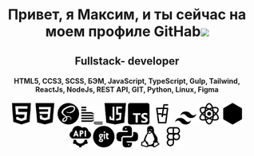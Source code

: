 <h1 align="center">Привет, я Максим, и ты сейчас на моем профиле GitHab<img src="https://github.com/blackcater/blackcater/raw/main/images/Hi.gif" height="32"/></h1>
<h2 align="center">Fullstack- developer</h2>
<h4 align="center">HTML5, CCS3, SCSS, БЭМ, JavaScript, TypeScript, Gulp, Tailwind, ReactJs, NodeJs, REST API, GIT, Python, Linux, Figma</h4>
<div align="center">
  <img src="https://github.com/SilantievMax/img/blob/main/technologies/html.png?raw=true" width="43">
  <img src="https://github.com/SilantievMax/img/blob/main/technologies/css-3.png?raw=true" width="43">
  <img src="https://github.com/SilantievMax/img/blob/main/technologies/sass.png?raw=true" width="43">
  <img src="https://github.com/SilantievMax/img/blob/main/technologies/cap-bem.png?raw=true" width="43">
  <img src="https://github.com/SilantievMax/img/blob/main/technologies/java-script.png?raw=true" width="43">
  <img src="https://github.com/SilantievMax/img/blob/main/technologies/typescript.png?raw=true)" width="43">
  <img src="https://github.com/SilantievMax/img/blob/main/technologies/drink.png?raw=true" width="43">
  <img src="https://github.com/SilantievMax/img/blob/main/technologies/tailwind.png?raw=true" width="43">
  <img src="https://github.com/SilantievMax/img/blob/main/technologies/atom.png?raw=true" width="43">
  <img src="https://github.com/SilantievMax/img/blob/main/technologies/node-js.png?raw=true" width="43">
  <img src="https://github.com/SilantievMax/img/blob/main/technologies/api.png?raw=true" width="43">
  <img src="https://github.com/SilantievMax/img/blob/main/technologies/git.png?raw=true" width="43">
  <img src="https://github.com/SilantievMax/img/blob/main/technologies/python.png?raw=true" width="43">
  <img src="https://github.com/SilantievMax/img/blob/main/technologies/linux.png?raw=true" width="43">
  <img src="https://github.com/SilantievMax/img/blob/main/technologies/figma.png?raw=true" width="43">
</div>

<!-- Проеты:

[Lagoona - сайта для отеля](https://silantievmax.github.io/lagoona/) <br>
[Parallax Gallery](https://silantievmax.github.io/parallax-gallery/) <br>
[Evklid - проектные системы](https://silantievmax.github.io/Evklid/)<br>
[Игра в парочки на чистом js](https://silantievmax.github.io/couples/)<br>
[Кастомные элементы страницы](https://silantievmax.github.io/interactiveElements/)<br>
[Todo-react](https://silantievmax.github.io/todo-react/)<br>
[CRM REST API - baccand ](https://github.com/SilantievMax/CRM)<br>
-->

<!--  
## Навыки:

- Основной стек:
  - HTML
  - CSS
  - JavaScript
  - React
  - Tailwind
  - Python
  - Git
  - Linux
  - Figma


## Проекты:

> ### Игра на JS "Найди парочки"
>  
> :negative_squared_cross_mark: В разработке
>
> Описание:
> 
> > Игра "пары" - нужно найти две одинаковые карточки, полностью сделана на js, присуствует плавная анимация и адаптив.
> 
> Стек технологий:
> > HTML5, CSS3, JavaScript
> 
> [Ссылка на проект](https://github.com/SilantievMax/couples)

> ### Интерактивные элементы
>  
> :negative_squared_cross_mark: В разработке
>
> Описание:
> 
> > Примеры костюмных интерактивных элементов на сайте, такие как: чек бокс, выпадающие списки, встроенных на сайт карт, скролбаров, тултипов и формы с различными масками и валидацией.
> 
> Стек технологий:
> > HTML5, CSS3, JavaScript
> 
> [Ссылка на проект](https://github.com/SilantievMax/interactiveElements)

> ### Сайт Evklid
>  
> :negative_squared_cross_mark: В разработке
>
> Описание:
> 
> > Сайт сделан по макету из [figma](https://www.figma.com/file/9ZBnSDaQlGmp4CcvgxVQwR/Cld?node-id=160%3A1052).
> > Резиновая адаптивная верстка, для расположения блоков на сайте был использован flexbox. Для реализации слайдера была использована библиотека Swiperjs, для реализации аккордеона jquery, а бургер написан на чистом js.
> 
> Стек технологий:
> > HTML5, CSS3, JavaScript, Swiper, jquery
> 
> [Ссылка на проект](https://github.com/SilantievMax/Evklid)

> ### Сайт, отель Lagoona
>  
> :white_check_mark: Уже закончен
>
> Описание:
> 
> > Сайт сделан по макету из [figma](https://www.figma.com/file/tjkkfkHDXlGscyVbS3emln/Lagoona?node-id=0%3A1)
> 
> Стек технологий:
> > HTML5, CSS3
> 
> [Ссылка на проект](https://github.com/SilantievMax/lagoona)

> ### Приложение погода
>  
> :white_check_mark: Уже закончен
> 
> Описание:
> 
> >  В этом приложении вы можете узнать погоду в любом городе.
> >  Показывет актуальную температуру, давление, влажность, скорость ветра, атмосферное давления и время восхода и заката солнца.
> 
> Стек технологий:
> > HTML5, CSS3, React js
> 
> [Ссылка на проект](https://github.com/SilantievMax/weather-app)



## Достижения:
[WorlSkills](https://disk.yandex.ru/d/SrDGvmmwmKgXAgv) -->
